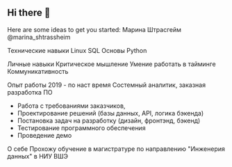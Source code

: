 ## Hi there 👋

Here are some ideas to get you started:
Марина Штрасгейм
@marina_shtrassheim

Технические навыки
Linux 
SQL
Основы Python

Личные навыки
Критическое мышление
Умение работать в тайминге
Коммуникативность

Опыт работы
2019 - по наст время 
Состемный аналитик, заказная разработка ПО
- Работа с требованиями заказчиков, 
- Проектирование решений (базы данных, API, логика бэкенда)
- Постановка задач на разработку (дизайн, фронтэнд, бэкенд)
- Тестирование программного обеспечения
- Проведение демо

О себе
Прохожу обучение в магистратуре по направлению "Инженерия данных" в НИУ ВШЭ
